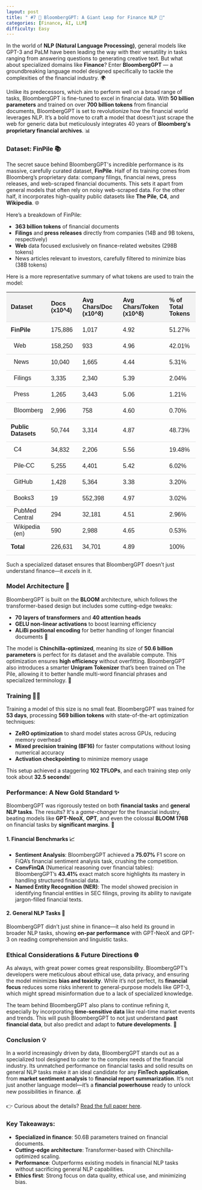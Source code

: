 ```yaml
---
layout: post
title: " #7 🚀 BloombergGPT: A Giant Leap for Finance NLP 💸"
categories: [Finance, AI, LLM]
difficulty: Easy
---
```


In the world of **NLP (Natural Language Processing)**, general models like GPT-3 and PaLM have been leading the way with their versatility in tasks ranging from answering questions to generating creative text. But what about specialized domains like **Finance**? Enter **BloombergGPT** — a groundbreaking language model designed specifically to tackle the complexities of the financial industry. 🌍

Unlike its predecessors, which aim to perform well on a broad range of tasks, BloombergGPT is fine-tuned to excel in financial data. With **50 billion parameters** and trained on over **700 billion tokens** from financial documents, BloombergGPT is set to revolutionize how the financial world leverages NLP. It’s a bold move to craft a model that doesn't just scrape the web for generic data but meticulously integrates 40 years of **Bloomberg's proprietary financial archives**. 📊

### Dataset: FinPile 📚

The secret sauce behind BloombergGPT's incredible performance is its massive, carefully curated dataset, **FinPile**. Half of its training comes from Bloomberg’s proprietary data: company filings, financial news, press releases, and web-scraped financial documents. This sets it apart from general models that often rely on noisy web-scraped data. For the other half, it incorporates high-quality public datasets like **The Pile**, **C4**, and **Wikipedia**. 🌐

Here’s a breakdown of FinPile:
- **363 billion tokens** of financial documents
- **Filings** and **press releases** directly from companies (14B and 9B tokens, respectively)
- **Web** data focused exclusively on finance-related websites (298B tokens)
- News articles relevant to investors, carefully filtered to minimize bias (38B tokens)

Here is a more representative summary of what tokens are used to train the model:

<table style="width:100%; border-collapse: collapse; font-family: Arial, sans-serif;">
  <thead>
    <tr style="background-color: #f2f2f2; text-align: left;">
      <th style="padding: 12px; border-bottom: 1px solid #ddd;">Dataset</th>
      <th style="padding: 12px; border-bottom: 1px solid #ddd;">Docs (x10^4)</th>
      <th style="padding: 12px; border-bottom: 1px solid #ddd;">Avg Chars/Doc (x10^8)</th>
      <th style="padding: 12px; border-bottom: 1px solid #ddd;">Avg Chars/Token (x10^8)</th>
      <th style="padding: 12px; border-bottom: 1px solid #ddd;">% of Total Tokens</th>
    </tr>
  </thead>
  <tbody>
    <tr>
      <td style="padding: 12px; border-bottom: 1px solid #ddd;"><strong>FinPile</strong></td>
      <td style="padding: 12px; border-bottom: 1px solid #ddd;">175,886</td>
      <td style="padding: 12px; border-bottom: 1px solid #ddd;">1,017</td>
      <td style="padding: 12px; border-bottom: 1px solid #ddd;">4.92</td>
      <td style="padding: 12px; border-bottom: 1px solid #ddd;">51.27%</td>
    </tr>
    <tr>
      <td style="padding-left: 20px; border-bottom: 1px solid #ddd;">Web</td>
      <td style="padding: 12px; border-bottom: 1px solid #ddd;">158,250</td>
      <td style="padding: 12px; border-bottom: 1px solid #ddd;">933</td>
      <td style="padding: 12px; border-bottom: 1px solid #ddd;">4.96</td>
      <td style="padding: 12px; border-bottom: 1px solid #ddd;">42.01%</td>
    </tr>
    <tr>
      <td style="padding-left: 20px; border-bottom: 1px solid #ddd;">News</td>
      <td style="padding: 12px; border-bottom: 1px solid #ddd;">10,040</td>
      <td style="padding: 12px; border-bottom: 1px solid #ddd;">1,665</td>
      <td style="padding: 12px; border-bottom: 1px solid #ddd;">4.44</td>
      <td style="padding: 12px; border-bottom: 1px solid #ddd;">5.31%</td>
    </tr>
    <tr>
      <td style="padding-left: 20px; border-bottom: 1px solid #ddd;">Filings</td>
      <td style="padding: 12px; border-bottom: 1px solid #ddd;">3,335</td>
      <td style="padding: 12px; border-bottom: 1px solid #ddd;">2,340</td>
      <td style="padding: 12px; border-bottom: 1px solid #ddd;">5.39</td>
      <td style="padding: 12px; border-bottom: 1px solid #ddd;">2.04%</td>
    </tr>
    <tr>
      <td style="padding-left: 20px; border-bottom: 1px solid #ddd;">Press</td>
      <td style="padding: 12px; border-bottom: 1px solid #ddd;">1,265</td>
      <td style="padding: 12px; border-bottom: 1px solid #ddd;">3,443</td>
      <td style="padding: 12px; border-bottom: 1px solid #ddd;">5.06</td>
      <td style="padding: 12px; border-bottom: 1px solid #ddd;">1.21%</td>
    </tr>
    <tr>
      <td style="padding-left: 20px; border-bottom: 1px solid #ddd;">Bloomberg</td>
      <td style="padding: 12px; border-bottom: 1px solid #ddd;">2,996</td>
      <td style="padding: 12px; border-bottom: 1px solid #ddd;">758</td>
      <td style="padding: 12px; border-bottom: 1px solid #ddd;">4.60</td>
      <td style="padding: 12px; border-bottom: 1px solid #ddd;">0.70%</td>
    </tr>
    <tr>
      <td style="padding: 12px; border-bottom: 1px solid #ddd;"><strong>Public Datasets</strong></td>
      <td style="padding: 12px; border-bottom: 1px solid #ddd;">50,744</td>
      <td style="padding: 12px; border-bottom: 1px solid #ddd;">3,314</td>
      <td style="padding: 12px; border-bottom: 1px solid #ddd;">4.87</td>
      <td style="padding: 12px; border-bottom: 1px solid #ddd;">48.73%</td>
    </tr>
    <tr>
      <td style="padding-left: 20px; border-bottom: 1px solid #ddd;">C4</td>
      <td style="padding: 12px; border-bottom: 1px solid #ddd;">34,832</td>
      <td style="padding: 12px; border-bottom: 1px solid #ddd;">2,206</td>
      <td style="padding: 12px; border-bottom: 1px solid #ddd;">5.56</td>
      <td style="padding: 12px; border-bottom: 1px solid #ddd;">19.48%</td>
    </tr>
    <tr>
      <td style="padding-left: 20px; border-bottom: 1px solid #ddd;">Pile-CC</td>
      <td style="padding: 12px; border-bottom: 1px solid #ddd;">5,255</td>
      <td style="padding: 12px; border-bottom: 1px solid #ddd;">4,401</td>
      <td style="padding: 12px; border-bottom: 1px solid #ddd;">5.42</td>
      <td style="padding: 12px; border-bottom: 1px solid #ddd;">6.02%</td>
    </tr>
    <tr>
      <td style="padding-left: 20px; border-bottom: 1px solid #ddd;">GitHub</td>
      <td style="padding: 12px; border-bottom: 1px solid #ddd;">1,428</td>
      <td style="padding: 12px; border-bottom: 1px solid #ddd;">5,364</td>
      <td style="padding: 12px; border-bottom: 1px solid #ddd;">3.38</td>
      <td style="padding: 12px; border-bottom: 1px solid #ddd;">3.20%</td>
    </tr>
    <tr>
      <td style="padding-left: 20px; border-bottom: 1px solid #ddd;">Books3</td>
      <td style="padding: 12px; border-bottom: 1px solid #ddd;">19</td>
      <td style="padding: 12px; border-bottom: 1px solid #ddd;">552,398</td>
      <td style="padding: 12px; border-bottom: 1px solid #ddd;">4.97</td>
      <td style="padding: 12px; border-bottom: 1px solid #ddd;">3.02%</td>
    </tr>
    <tr>
      <td style="padding-left: 20px; border-bottom: 1px solid #ddd;">PubMed Central</td>
      <td style="padding: 12px; border-bottom: 1px solid #ddd;">294</td>
      <td style="padding: 12px; border-bottom: 1px solid #ddd;">32,181</td>
      <td style="padding: 12px; border-bottom: 1px solid #ddd;">4.51</td>
      <td style="padding: 12px; border-bottom: 1px solid #ddd;">2.96%</td>
    </tr>
    <tr>
      <td style="padding-left: 20px; border-bottom: 1px solid #ddd;">Wikipedia (en)</td>
      <td style="padding: 12px; border-bottom: 1px solid #ddd;">590</td>
      <td style="padding: 12px; border-bottom: 1px solid #ddd;">2,988</td>
      <td style="padding: 12px; border-bottom: 1px solid #ddd;">4.65</td>
      <td style="padding: 12px; border-bottom: 1px solid #ddd;">0.53%</td>
    </tr>
    <tr>
      <td style="padding: 12px; border-bottom: 1px solid #ddd;"><strong>Total</strong></td>
      <td style="padding: 12px; border-bottom: 1px solid #ddd;">226,631</td>
      <td style="padding: 12px; border-bottom: 1px solid #ddd;">34,701</td>
      <td style="padding: 12px; border-bottom: 1px solid #ddd;">4.89</td>
      <td style="padding: 12px; border-bottom: 1px solid #ddd;">100%</td>
    </tr>
  </tbody>
</table>



Such a specialized dataset ensures that BloombergGPT doesn’t just understand finance—it *excels* in it.

### Model Architecture 🧠

BloombergGPT is built on the **BLOOM** architecture, which follows the transformer-based design but includes some cutting-edge tweaks:
- **70 layers of transformers** and **40 attention heads**
- **GELU non-linear activations** to boost learning efficiency
- **ALiBi positional encoding** for better handling of longer financial documents 🧮

The model is **Chinchilla-optimized**, meaning its size of **50.6 billion parameters** is perfect for its dataset and the available compute. This optimization ensures **high efficiency** without overfitting. BloombergGPT also introduces a smarter **Unigram Tokenizer** that’s been trained on The Pile, allowing it to better handle multi-word financial phrases and specialized terminology. 🏦

### Training 🏋️‍♂️

Training a model of this size is no small feat. BloombergGPT was trained for **53 days**, processing **569 billion tokens** with state-of-the-art optimization techniques:
- **ZeRO optimization** to shard model states across GPUs, reducing memory overhead
- **Mixed precision training (BF16)** for faster computations without losing numerical accuracy
- **Activation checkpointing** to minimize memory usage

This setup achieved a staggering **102 TFLOPs**, and each training step only took about **32.5 seconds**!

### Performance: A New Gold Standard ✨

BloombergGPT was rigorously tested on both **financial tasks** and **general NLP tasks**. The results? It's a *game-changer* for the financial industry, beating models like **GPT-NeoX**, **OPT**, and even the colossal **BLOOM 176B** on financial tasks by **significant margins**. 🏅

#### 1. **Financial Benchmarks** 📈
- **Sentiment Analysis**: BloombergGPT achieved a **75.07%** F1 score on FiQA’s financial sentiment analysis task, crushing the competition.
- **ConvFinQA** (Numerical reasoning over financial tables): BloombergGPT’s **43.41%** exact match score highlights its mastery in handling structured financial data.
- **Named Entity Recognition (NER)**: The model showed precision in identifying financial entities in SEC filings, proving its ability to navigate jargon-filled financial texts.

#### 2. **General NLP Tasks** 🧩
BloombergGPT didn’t just shine in finance—it also held its ground in broader NLP tasks, showing **on-par performance** with GPT-NeoX and GPT-3 on reading comprehension and linguistic tasks.

### Ethical Considerations & Future Directions 🌐

As always, with great power comes great responsibility. BloombergGPT’s developers were meticulous about ethical use, data privacy, and ensuring the model minimizes **bias and toxicity**. While it’s not perfect, its **financial focus** reduces some risks inherent to general-purpose models like GPT-3, which might spread misinformation due to a lack of specialized knowledge.

The team behind BloombergGPT also plans to continue refining it, especially by incorporating **time-sensitive data** like real-time market events and trends. This will push BloombergGPT to not just understand **past financial data**, but also predict and adapt to **future developments**. 🚀

### Conclusion 💡

In a world increasingly driven by data, BloombergGPT stands out as a specialized tool designed to cater to the complex needs of the financial industry. Its unmatched performance on financial tasks and solid results on general NLP tasks make it an ideal candidate for any **FinTech application**, from **market sentiment analysis** to **financial report summarization**. It’s not just another language model—it’s a **financial powerhouse** ready to unlock new possibilities in finance. 💰

👉 Curious about the details? [Read the full paper here](https://arxiv.org/pdf/2303.17564v1). 

### Key Takeaways:
- **Specialized in finance**: 50.6B parameters trained on financial documents.
- **Cutting-edge architecture**: Transformer-based with Chinchilla-optimized scaling.
- **Performance**: Outperforms existing models in financial NLP tasks without sacrificing general NLP capabilities.
- **Ethics first**: Strong focus on data quality, ethical use, and minimizing bias.

